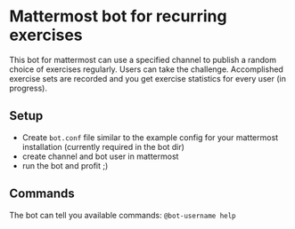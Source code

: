 # Mattermost bot for recurring exercises

This bot for mattermost can use a specified channel to publish a random choice 
of exercises regularly. Users can take the challenge. Accomplished exercise sets
are recorded and you get exercise statistics for every user (in progress).

## Setup 

- Create `bot.conf` file similar to the example config for your mattermost installation (currently required in the bot dir)
- create channel and bot user in mattermost
- run the bot and profit ;)

## Commands

The bot can tell you available commands: `@bot-username help`
